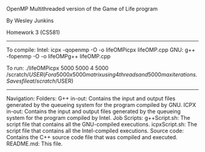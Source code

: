 OpenMP Multithreaded version of the Game of Life program

By Wesley Junkins

Homework 3 (CS581)

---

To compile:
    Intel:
        icpx -qopenmp -O -o lifeOMPicpx lifeOMP.cpp
    GNU:
        g++ -fopenmp -O -o lifeOMPg++ lifeOMP.cpp

To run: ./lifeOMPicpx 5000 5000 4 5000 /scratch/$USER      (For a 5000x5000 matrix using 4 threads and 5000 max iterations. Saves file at /scratch/$USER)

---

Navigation:
    Folders:
        G++ in-out:
            Contains the input and output files generated by the queueing system for the program compiled by GNU.
        ICPX in-out:
            Contains the input and output files generated by the queueing system for the program compiled by Intel.
        Job Scripts:
            g++Script.sh:
                The script file that contains all the GNU-compiled executions.
            icpxScript.sh:
                The script file that contains all the Intel-compiled executions.
        Source code:
            Contains the C++ source code file that was compiled and executed.
    README.md:
        This file.